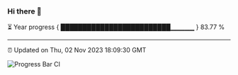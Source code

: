 ### Hi there 👋

⏳ Year progress { █████████████████████████▁▁▁▁▁ } 83.77 %

---

⏰ Updated on Thu, 02 Nov 2023 18:09:30 GMT

![Progress Bar CI](https://github.com/Shyam-Makwana/GitHub-Actions-Demo/workflows/Progress%20Bar%20CI/badge.svg)
